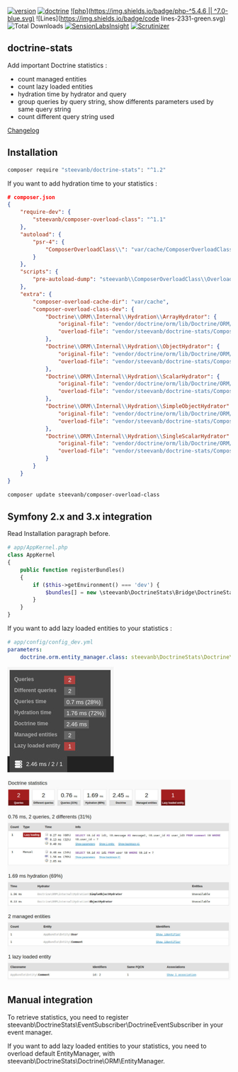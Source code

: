 [![version](https://img.shields.io/badge/version-1.2.0-green.svg)](https://github.com/steevanb/doctrine-stats/tree/1.2.0)
[![doctrine](https://img.shields.io/badge/doctrine/orm-^2.4.8-blue.svg)](http://www.doctrine-project.org)
[![php](https://img.shields.io/badge/php-^5.4.6 || ^7.0-blue.svg)](http://www.php.net)
![Lines](https://img.shields.io/badge/code lines-2331-green.svg)
![Total Downloads](https://poser.pugx.org/steevanb/doctrine-stats/downloads)
[![SensionLabsInsight](https://img.shields.io/badge/SensionLabsInsight-platinum-brightgreen.svg)](https://insight.sensiolabs.com/projects/884a7b62-bb7a-41dc-8198-6d2bb0694795/analyses/10)
[![Scrutinizer](https://scrutinizer-ci.com/g/steevanb/doctrine-stats/badges/quality-score.png?b=master)](https://scrutinizer-ci.com/g/steevanb/doctrine-stats/)

doctrine-stats
--------------

Add important Doctrine statistics :
* count managed entities
* count lazy loaded entities
* hydration time by hydrator and query
* group queries by query string, show differents parameters used by same query string
* count different query string used

[Changelog](changelog.md)

Installation
------------

```bash
composer require "steevanb/doctrine-stats": "^1.2"
```

If you want to add hydration time to your statistics :

```json
# composer.json
{
    "require-dev": {
        "steevanb/composer-overload-class": "^1.1"
    },
    "autoload": {
        "psr-4": {
            "ComposerOverloadClass\\": "var/cache/ComposerOverloadClass"
        }
    },
    "scripts": {
        "pre-autoload-dump": "steevanb\\ComposerOverloadClass\\OverloadClass::overload"
    },
    "extra": {
        "composer-overload-cache-dir": "var/cache",
        "composer-overload-class-dev": {
            "Doctrine\\ORM\\Internal\\Hydration\\ArrayHydrator": {
                "original-file": "vendor/doctrine/orm/lib/Doctrine/ORM/Internal/Hydration/ArrayHydrator.php",
                "overload-file": "vendor/steevanb/doctrine-stats/ComposerOverloadClass/Doctrine/ORM/Internal/ArrayHydrator.php"
            },
            "Doctrine\\ORM\\Internal\\Hydration\\ObjectHydrator": {
                "original-file": "vendor/doctrine/orm/lib/Doctrine/ORM/Internal/Hydration/ObjectHydrator.php",
                "overload-file": "vendor/steevanb/doctrine-stats/ComposerOverloadClass/Doctrine/ORM/Internal/ObjectHydrator.php"
            },
            "Doctrine\\ORM\\Internal\\Hydration\\ScalarHydrator": {
                "original-file": "vendor/doctrine/orm/lib/Doctrine/ORM/Internal/Hydration/ScalarHydrator.php",
                "overload-file": "vendor/steevanb/doctrine-stats/ComposerOverloadClass/Doctrine/ORM/Internal/ScalarHydrator.php"
            },
            "Doctrine\\ORM\\Internal\\Hydration\\SimpleObjectHydrator": {
                "original-file": "vendor/doctrine/orm/lib/Doctrine/ORM/Internal/Hydration/SimpleObjectHydrator.php",
                "overload-file": "vendor/steevanb/doctrine-stats/ComposerOverloadClass/Doctrine/ORM/Internal/SimpleObjectHydrator.php"
            },
            "Doctrine\\ORM\\Internal\\Hydration\\SingleScalarHydrator": {
                "original-file": "vendor/doctrine/orm/lib/Doctrine/ORM/Internal/Hydration/SingleScalarHydrator.php",
                "overload-file": "vendor/steevanb/doctrine-stats/ComposerOverloadClass/Doctrine/ORM/Internal/SingleScalarHydrator.php"
            }
        }
    }
}
```
```bash
composer update steevanb/composer-overload-class
```

Symfony 2.x and 3.x integration
-------------------------------

Read Installation paragraph before.

```php
# app/AppKernel.php
class AppKernel
{
    public function registerBundles()
    {
        if ($this->getEnvironment() === 'dev') {
            $bundles[] = new \steevanb\DoctrineStats\Bridge\DoctrineStatsBundle\DoctrineStatsBundle();
        }
    }
}
```

If you want to add lazy loaded entities to your statistics :

```yml
# app/config/config_dev.yml
parameters:
    doctrine.orm.entity_manager.class: steevanb\DoctrineStats\Doctrine\ORM\EntityManager
```

![Symfony profiler](symfony_profiler.jpg)

![Symfony profiler panel](symfony_profiler_panel.jpg)

Manual integration 
------------------

To retrieve statistics, you need to register steevanb\DoctrineStats\EventSubscriber\DoctrineEventSubscriber in your event manager.

If you want to add lazy loaded entities to your statistics, you need to overload default EntityManager, with steevanb\DoctrineStats\Doctrine\ORM\EntityManager.
